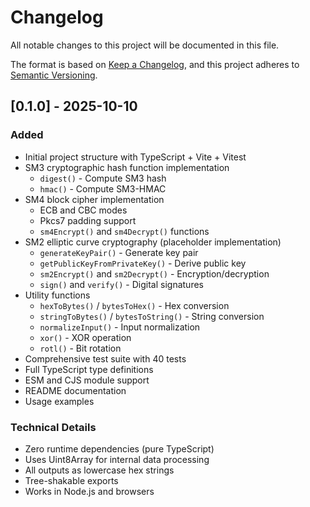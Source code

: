 # Changelog

All notable changes to this project will be documented in this file.

The format is based on [Keep a Changelog](https://keepachangelog.com/en/1.0.0/),
and this project adheres to [Semantic Versioning](https://semver.org/spec/v2.0.0.html).

## [0.1.0] - 2025-10-10

### Added
- Initial project structure with TypeScript + Vite + Vitest
- SM3 cryptographic hash function implementation
  - `digest()` - Compute SM3 hash
  - `hmac()` - Compute SM3-HMAC
- SM4 block cipher implementation
  - ECB and CBC modes
  - Pkcs7 padding support
  - `sm4Encrypt()` and `sm4Decrypt()` functions
- SM2 elliptic curve cryptography (placeholder implementation)
  - `generateKeyPair()` - Generate key pair
  - `getPublicKeyFromPrivateKey()` - Derive public key
  - `sm2Encrypt()` and `sm2Decrypt()` - Encryption/decryption
  - `sign()` and `verify()` - Digital signatures
- Utility functions
  - `hexToBytes()` / `bytesToHex()` - Hex conversion
  - `stringToBytes()` / `bytesToString()` - String conversion
  - `normalizeInput()` - Input normalization
  - `xor()` - XOR operation
  - `rotl()` - Bit rotation
- Comprehensive test suite with 40 tests
- Full TypeScript type definitions
- ESM and CJS module support
- README documentation
- Usage examples

### Technical Details
- Zero runtime dependencies (pure TypeScript)
- Uses Uint8Array for internal data processing
- All outputs as lowercase hex strings
- Tree-shakable exports
- Works in Node.js and browsers
